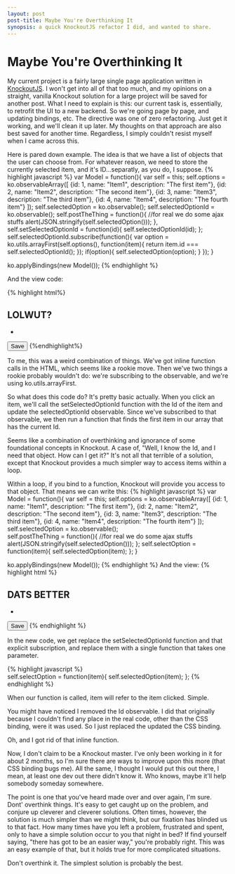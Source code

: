 ```yaml
---
layout: post
post-title: Maybe You're Overthinking It
synopsis: a quick KnockoutJS refactor I did, and wanted to share.
---
```


# Maybe You're Overthinking It

My current project is a fairly large single page application written in [KnockoutJS]("http://knockoutjs.com"). I won't get into all of that too much, and my opinions on a straight, vanilla Knockout solution for a large project will be saved for another post. What I need to explain is this: our current task is, essentially, to retrofit the UI to a new backend. So we're going page by page, and updating bindings, etc. The directive was one of zero refactoring. Just get it working, and we'll clean it up later. My thoughts on that approach are also best saved for another time. Regardless, I simply couldn't resist myself when I came across this.

Here is pared down example. The idea is that we have a list of objects that the user can choose from. For whatever reason, we need to store the currently selected item, and it's ID...separatly, as you do, I suppose.
{% highlight javascript %}
var Model = function(){
    var self = this;
    self.options = ko.observableArray([
    {id: 1, name: "Item1", description: "The first item"},
    {id: 2, name: "Item2", description: "The second item"},
    {id: 3, name: "Item3", description: "The third item"},
    {id: 4, name: "Item4", description: "The fourth item"}
    ]);
    self.selectedOption = ko.observable();
    self.selectedOptionId = ko.observable();
    self.postTheThing =  function(){
        //for real we do some ajax stuffs
        alert(JSON.stringify(self.selectedOption()));
    },
    self.setSelectedOptionId = function(id){
        self.selectedOptionId(id);
    };
    self.selectedOptionId.subscribe(function(){
        var option = ko.utils.arrayFirst(self.options(), function(item){
                return item.id === self.selectedOptionId();
            });
        if(option){
            self.selectedOption(option);
        }
    });
}

ko.applyBindings(new Model());
{% endhighlight %}

And the view code:

{% highlight html%}
<h2>LOLWUT?</h2>
<ul data-bind="foreach: options">
    <li data-bind="click: function(){$parent.setSelectedOptionId($data.id)}, css: {active: $data.id === $parent.selectedOptionId()}, text: name"></li>
</ul>
<button data-bind="click:postTheThing">Save</button>
{%endhighlight%}

To me, this was a weird combination of things. We've got inline function calls in the HTML, which seems like a rookie move. Then we've two things a rookie probably wouldn't do: we're subscribing to the observable, and we're using ko.utils.arrayFirst. 

So what does this code do? It's pretty basic actually. When you click an item, we'll call the setSelectedOptionId function with the Id of the item and update the selectedOptionId observable. Since we've subscribed to that observable, we then run a function that finds the first item in our array that has the current Id.

Seems like a combination of overthinking and ignorance of some foundational concepts in Knockout. A case of, "Well, I know the Id, and I need that object. How can I get it?" It's not all that terrible of a solution, except that Knockout provides a much simpler way to access items within a loop.

Within a loop, if you bind to a function, Knockout will provide you access to that object. That means we can write this:
{% highlight javascript %}
var Model = function(){
    var self = this;
    self.options = ko.observableArray([
    {id: 1, name: "Item1", description: "The first item"},
    {id: 2, name: "Item2", description: "The second item"},
    {id: 3, name: "Item3", description: "The third item"},
    {id: 4, name: "Item4", description: "The fourth item"}
    ]);
    self.selectedOption = ko.observable();    
    self.postTheThing =  function(){
        //for real we do some ajax stuffs
        alert(JSON.stringify(self.selectedOption()));
    };
    self.selectOption = function(item){
        self.selectedOption(item);
    };
}

ko.applyBindings(new Model());
{% endhighlight %}
And the view:
{% highlight html %}
<h2>DATS BETTER</h2>
<ul data-bind="foreach: options">
    <li data-bind="click: $parent.selectedOption, css: {active: $data === $parent.selectedOption()}, text: name"></li>
</ul>
<button data-bind="click:postTheThing">Save</button>
{% endhighlight %}

In the new code, we get replace the setSelectedOptionId function and that explicit subscription, and replace them with a single function that takes one parameter.

{% highlight javascript %}	
self.selectOption = function(item){
        self.selectedOption(item);
    };
{% endhighlight %}

When our function is called, item will refer to the item clicked. Simple.

You might have noticed I removed the Id observable. I did that originally because I couldn't find any place in the real code, other than the CSS binding, were it was used. So I just replaced the updated the CSS binding.

Oh, and I got rid of that inline function.

Now, I don't claim to be a Knockout master. I've only been working in it for about 2 months, so I'm sure there are ways to improve upon this more (that CSS binding bugs me). All the same, I thought I would put this out there, I mean, at least one dev out there didn't know it. Who knows, maybe it'll help somebody someday somewhere.

The point is one that you've heard made over and over again, I'm sure. Dont' overthink things. It's easy to get caught up on the problem, and conjure up cleverer and cleverer solutions. Often times, however, the solution is much simpler than we might think, but our fixation has blinded us to that fact. How many times have you left a problem, frustrated and spent, only to have a simple solution occur to you that night in bed? If find yourself saying, "there has got to be an easier way," you're probably right. This was an easy example of that, but it holds true for more complicated situations.

Don't overthink it. The simplest solution is probably the best. 